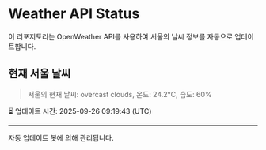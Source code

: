 
# Weather API Status

이 리포지토리는 OpenWeather API를 사용하여 서울의 날씨 정보를 자동으로 업데이트합니다.

## 현재 서울 날씨
> 서울의 현재 날씨: overcast clouds, 온도: 24.2°C, 습도: 60%

⏳ 업데이트 시간: 2025-09-26 09:19:43 (UTC)

---
자동 업데이트 봇에 의해 관리됩니다.

